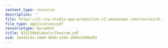 ```yaml
---
content_type: resource
description: ''
file: https://ol-ocw-studio-app-production.s3.amazonaws.com/courses/8-322-quantum-theory-ii-spring-2003/1b432c4a1de0d840a39a2695e150be03_832210AdiabaticTheorum.pdf
file_type: application/pdf
resourcetype: Document
title: 832210AdiabaticTheorum.pdf
uid: 1b432c4a-1de0-d840-a39a-2695e150be03
---
```

